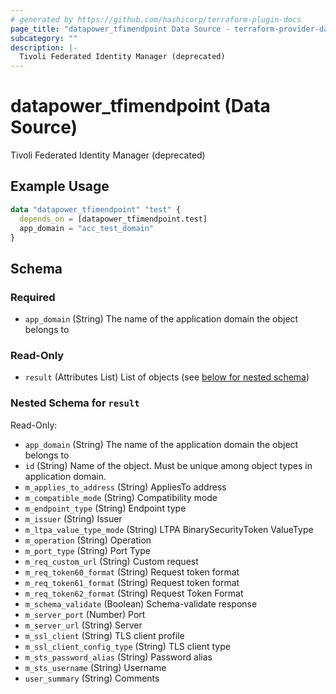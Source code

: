 ```yaml
---
# generated by https://github.com/hashicorp/terraform-plugin-docs
page_title: "datapower_tfimendpoint Data Source - terraform-provider-datapower"
subcategory: ""
description: |-
  Tivoli Federated Identity Manager (deprecated)
---
```


# datapower_tfimendpoint (Data Source)

Tivoli Federated Identity Manager (deprecated)

## Example Usage

```terraform
data "datapower_tfimendpoint" "test" {
  depends_on = [datapower_tfimendpoint.test]
  app_domain = "acc_test_domain"
}
```

<!-- schema generated by tfplugindocs -->
## Schema

### Required

- `app_domain` (String) The name of the application domain the object belongs to

### Read-Only

- `result` (Attributes List) List of objects (see [below for nested schema](#nestedatt--result))

<a id="nestedatt--result"></a>
### Nested Schema for `result`

Read-Only:

- `app_domain` (String) The name of the application domain the object belongs to
- `id` (String) Name of the object. Must be unique among object types in application domain.
- `m_applies_to_address` (String) AppliesTo address
- `m_compatible_mode` (String) Compatibility mode
- `m_endpoint_type` (String) Endpoint type
- `m_issuer` (String) Issuer
- `m_ltpa_value_type_mode` (String) LTPA BinarySecurityToken ValueType
- `m_operation` (String) Operation
- `m_port_type` (String) Port Type
- `m_req_custom_url` (String) Custom request
- `m_req_token60_format` (String) Request token format
- `m_req_token61_format` (String) Request token format
- `m_req_token62_format` (String) Request Token Format
- `m_schema_validate` (Boolean) Schema-validate response
- `m_server_port` (Number) Port
- `m_server_url` (String) Server
- `m_ssl_client` (String) TLS client profile
- `m_ssl_client_config_type` (String) TLS client type
- `m_sts_password_alias` (String) Password alias
- `m_sts_username` (String) Username
- `user_summary` (String) Comments
